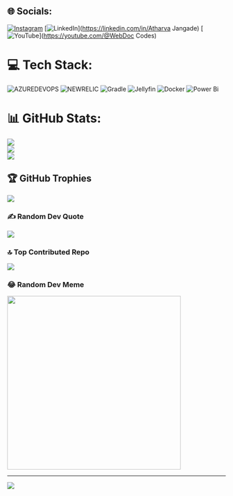## 🌐 Socials:
[![Instagram](https://img.shields.io/badge/Instagram-%23E4405F.svg?logo=Instagram&logoColor=white)](https://instagram.com/@pvtt_a.tharva_) [![LinkedIn](https://img.shields.io/badge/LinkedIn-%230077B5.svg?logo=linkedin&logoColor=white)](https://linkedin.com/in/Atharva Jangade) [![YouTube](https://img.shields.io/badge/YouTube-%23FF0000.svg?logo=YouTube&logoColor=white)](https://youtube.com/@WebDoc Codes) 

# 💻 Tech Stack:
![AZUREDEVOPS](https://img.shields.io/badge/azuredevops-0078D7.svg?style=flat-square&logo=azuredevops&logoColor=white&color=%230078D7) ![NEWRELIC](https://img.shields.io/badge/newrelic-1CE783.svg?style=flat-square&logo=newrelic&logoColor=white&color=%231CE783) ![Gradle](https://img.shields.io/badge/Gradle-02303A.svg?style=flat-square&logo=Gradle&logoColor=white) ![Jellyfin](https://img.shields.io/badge/jellyfin-%23000B25.svg?style=flat-square&logo=Jellyfin&logoColor=00A4DC) ![Docker](https://img.shields.io/badge/docker-%230db7ed.svg?style=flat-square&logo=docker&logoColor=white) ![Power Bi](https://img.shields.io/badge/power_bi-F2C811?style=flat-square&logo=powerbi&logoColor=black)
# 📊 GitHub Stats:
![](https://github-readme-stats.vercel.app/api?username=2003atharv&theme=radical&hide_border=false&include_all_commits=true&count_private=true)<br/>
![](https://github-readme-streak-stats.herokuapp.com/?user=2003atharv&theme=radical&hide_border=false)<br/>
![](https://github-readme-stats.vercel.app/api/top-langs/?username=2003atharv&theme=radical&hide_border=false&include_all_commits=true&count_private=true&layout=compact)

## 🏆 GitHub Trophies
![](https://github-profile-trophy.vercel.app/?username=2003atharv&theme=radical&no-frame=false&no-bg=false&margin-w=4)

### ✍️ Random Dev Quote
![](https://quotes-github-readme.vercel.app/api?type=horizontal&theme=radical)

### 🔝 Top Contributed Repo
![](https://github-contributor-stats.vercel.app/api?username=2003atharv&limit=5&theme=dark&combine_all_yearly_contributions=true)

### 😂 Random Dev Meme
<img src='https://randommeme-five.vercel.app/' style="height: 400px;"/>

---
[![](https://visitcount.itsvg.in/api?id=2003atharv&icon=0&color=0)](https://visitcount.itsvg.in)

<!-- Proudly created with GPRM ( https://gprm.itsvg.in ) -->
